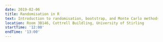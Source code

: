 ```yaml
---
date: 2019-02-06
title: Randomisation in R
text: Introduction to randomisation, bootstrap, and Monte Carlo methods in R
location: Room 3B146, Cottrell Buildling, University of Stirling
startTime: '12:00'
endTime: '13:00'
---
```

